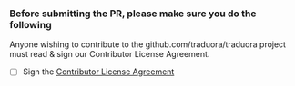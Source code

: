 ### Before submitting the PR, please make sure you do the following
Anyone wishing to contribute to the github.com/traduora/traduora project must read & sign our Contributor License Agreement.

- [ ] Sign the [Contributor License Agreement](https://goo.gl/forms/zjAKBr8gfUOvR83D2)
